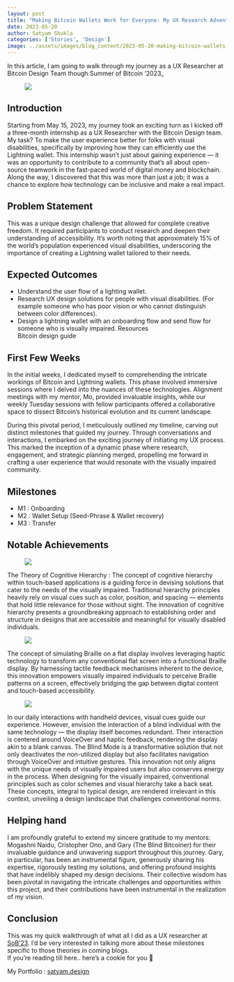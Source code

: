 ```yaml
---
layout: post
title: "Making Bitcoin Wallets Work for Everyone: My UX Research Adventure in Accessibility"
date: 2023-05-20
author: Satyam Shukla
categories: ['Stories', 'Design']
image: ../assets/images/blog_content/2023-05-20-making-bitcoin-wallets-work-for-everyone-my-ux-research-adventure-in-accessibility_f87c71dc.png
---
```


In this article, I am going to walk through my journey as a UX Researcher at
Bitcoin Design Team though Summer of Bitcoin ‘2023_

<figure>
<img src="https://miro.medium.com/v2/resize:fit:1400/format:webp/1*C9RId3RFVTEzxDKQHkPniA.png"/>
</figure>

## **Introduction**

Starting from May 15, 2023, my journey took an exciting turn as I kicked off a
three-month internship as a UX Researcher with the Bitcoin Design team. My
task? To make the user experience better for folks with visual disabilities,
specifically by improving how they can efficiently use the Lightning wallet.
This internship wasn’t just about gaining experience — it was an opportunity
to contribute to a community that’s all about open-source teamwork in the
fast-paced world of digital money and blockchain. Along the way, I discovered
that this was more than just a job; it was a chance to explore how technology
can be inclusive and make a real impact.

## **Problem Statement**

This was a unique design challenge that allowed for complete creative freedom.
It required participants to conduct research and deepen their understanding of
accessibility. It’s worth noting that approximately 15% of the world’s
population experienced visual disabilities, underscoring the importance of
creating a Lightning wallet tailored to their needs.

## Expected Outcomes

  * Understand the user flow of a lighting wallet.
  * Research UX design solutions for people with visual disabilities. (For example someone who has poor vision or who cannot distinguish between color differences).
  * Design a lightning wallet with an onboarding flow and send flow for someone who is visually impaired. Resources  
Bitcoin design guide

## First Few Weeks

In the initial weeks, I dedicated myself to comprehending the intricate
workings of Bitcoin and Lightning wallets. This phase involved immersive
sessions where I delved into the nuances of these technologies. Alignment
meetings with my mentor, Mo, provided invaluable insights, while our weekly
Tuesday sessions with fellow participants offered a collaborative space to
dissect Bitcoin’s historical evolution and its current landscape.

During this pivotal period, I meticulously outlined my timeline, carving out
distinct milestones that guided my journey. Through conversations and
interactions, I embarked on the exciting journey of initiating my UX process.
This marked the inception of a dynamic phase where research, engagement, and
strategic planning merged, propelling me forward in crafting a user experience
that would resonate with the visually impaired community.

## Milestones

  * M1 : Onboarding
  * M2 : Wallet Setup (Seed-Phrase & Wallet recovery)
  * M3 : Transfer

## Notable Achievements

<figure>
<img src="https://miro.medium.com/v2/resize:fit:1400/format:webp/1*LHDImZMGc9DorBkxn2W13g.png"/>
</figure>

The Theory of Cognitive Hierarchy : The concept of cognitive hierarchy within
touch-based applications is a guiding force in devising solutions that cater
to the needs of the visually impaired. Traditional hierarchy principles
heavily rely on visual cues such as color, position, and spacing — elements
that hold little relevance for those without sight. The innovation of
cognitive hierarchy presents a groundbreaking approach to establishing order
and structure in designs that are accessible and meaningful for visually
disabled individuals.

<figure>
<img src="https://miro.medium.com/v2/resize:fit:1400/format:webp/1*ORv-SLVsXdmSpbSxmwk49A.png"/>
</figure>

The concept of simulating Braille on a flat display involves leveraging haptic
technology to transform any conventional flat screen into a functional Braille
display. By harnessing tactile feedback mechanisms inherent to the device,
this innovation empowers visually impaired individuals to perceive Braille
patterns on a screen, effectively bridging the gap between digital content and
touch-based accessibility.

<figure>
<img src="https://miro.medium.com/v2/resize:fit:1400/format:webp/1*_wDJs77bAPiwuAe9qOK5Zg.png"/>
</figure>

In our daily interactions with handheld devices, visual cues guide our
experience. However, envision the interaction of a blind individual with the
same technology — the display itself becomes redundant. Their interaction is
centered around VoiceOver and haptic feedback, rendering the display akin to a
blank canvas. The Blind Mode is a transformative solution that not only
deactivates the non-utilized display but also facilitates navigation through
VoiceOver and intuitive gestures. This innovation not only aligns with the
unique needs of visually impaired users but also conserves energy in the
process. When designing for the visually impaired, conventional principles
such as color schemes and visual hierarchy take a back seat. These concepts,
integral to typical design, are rendered irrelevant in this context, unveiling
a design landscape that challenges conventional norms.

## Helping hand

I am profoundly grateful to extend my sincere gratitude to my mentors:
Mogashni Naidu, Cristopher Ono, and Gary (The Blind Bitcoiner) for their
invaluable guidance and unwavering support throughout this journey. Gary, in
particular, has been an instrumental figure, generously sharing his expertise,
rigorously testing my solutions, and offering profound insights that have
indelibly shaped my design decisions. Their collective wisdom has been pivotal
in navigating the intricate challenges and opportunities within this project,
and their contributions have been instrumental in the realization of my
vision.

## Conclusion

This was my quick walkthrough of what all I did as a UX researcher at
[SoB’23](https://www.summerofbitcoin.org/). I’d be very interested in talking
more about these milestones specific to those theories in coming blogs.  
If you’re reading till here.. here’s a cookie for you 🍪

My Portfolio : [satyam.design](https://satyam.design)


